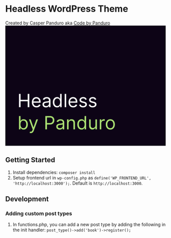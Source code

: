 # Headless WordPress Theme
Created by Casper Panduro aka [Code by Panduro](https://codebypanduro.dk)
![Best Headless WP Theme](https://raw.githubusercontent.com/casperpanduro/headless-wp-theme/main/screenshot.png)

## Getting Started

1. Install dependencies: `composer install`
2. Setup frontend url in `wp-config.php` as `define('WP_FRONTEND_URL', 'http://localhost:3000');`. Default is `http://localhost:3000`.

## Development
### Adding custom post types
1. In functions.php, you can add a new post type by adding the following in the init handler: `post_type()->add('book')->register();`
